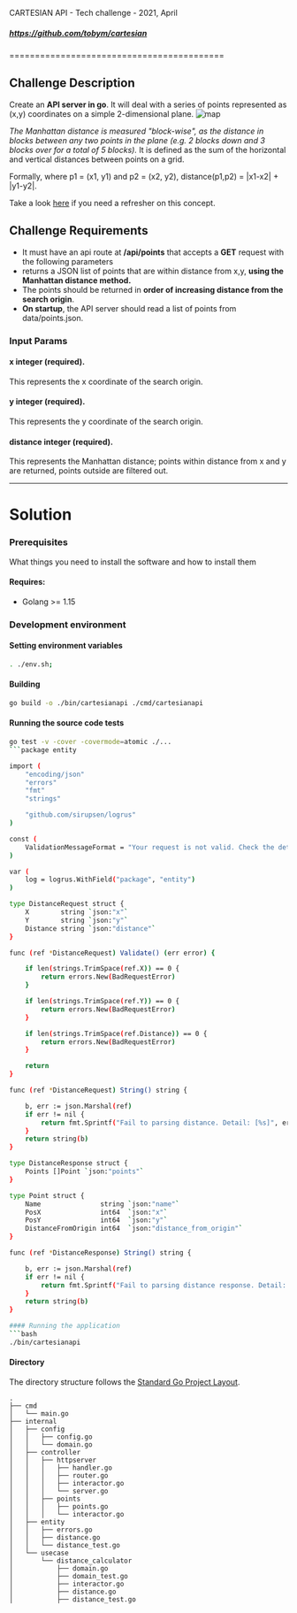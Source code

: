 CARTESIAN API - Tech challenge - 2021, April 
##### https://github.com/tobym/cartesian
==========================================
## Challenge Description
Create an **API server in go**. It will deal with a series of points represented as (x,y) coordinates on a simple 2-dimensional plane.
![map](https://www.101computing.net/wp/wp-content/uploads/taxicab-manhattan-grid-layout-paths.gif)

*The Manhattan distance is measured "block-wise", as the distance in blocks between any two points in the plane (e.g. 2 blocks down and 3 blocks over for a total of 5 blocks).* It is defined as the sum of the horizontal and vertical distances between points on a grid. 

Formally, where p1 = (x1, y1) and p2 = (x2, y2), distance(p1,p2) = |x1-x2| + |y1-y2|.

Take a look 
[here](http://en.wikipedia.org/wiki/Cartesian_coordinate_system)  if you need a refresher on this concept.

## Challenge Requirements
- It must have an api route at **/api/points** that accepts a **GET** request with the following parameters 
- returns a JSON list of points that are within distance from x,y, **using the Manhattan distance method.** 
- The points should be returned in **order of increasing distance from the search origin**.
- **On startup**, the API server should read a list of points from data/points.json.

### Input Params
#### **x integer** (required). 
This represents the x coordinate of the search origin.
#### **y integer** (required). 
This represents the y coordinate of the search origin.
#### **distance integer** (required). 
This represents the Manhattan distance; points within distance from x and y are returned, points outside are filtered out.

__________
# Solution
### Prerequisites
What things you need to install the software and how to install them
#### Requires:
- Golang >= 1.15

### Development environment
#### Setting environment variables
```bash
. ./env.sh;
```

#### Building
```bash
go build -o ./bin/cartesianapi ./cmd/cartesianapi
```
#### Running the source code tests
```bash
go test -v -cover -covermode=atomic ./...
```package entity

import (
	"encoding/json"
	"errors"
	"fmt"
	"strings"

	"github.com/sirupsen/logrus"
)

const (
	ValidationMessageFormat = "Your request is not valid. Check the details."
)

var (
	log = logrus.WithField("package", "entity")
)

type DistanceRequest struct {
	X        string `json:"x"`
	Y        string `json:"y"`
	Distance string `json:"distance"`
}

func (ref *DistanceRequest) Validate() (err error) {

	if len(strings.TrimSpace(ref.X)) == 0 {
		return errors.New(BadRequestError)
	}

	if len(strings.TrimSpace(ref.Y)) == 0 {
		return errors.New(BadRequestError)
	}

	if len(strings.TrimSpace(ref.Distance)) == 0 {
		return errors.New(BadRequestError)
	}

	return
}

func (ref *DistanceRequest) String() string {

	b, err := json.Marshal(ref)
	if err != nil {
		return fmt.Sprintf("Fail to parsing distance. Detail: [%s]", err)
	}
	return string(b)
}

type DistanceResponse struct {
	Points []Point `json:"points"`
}

type Point struct {
	Name               string `json:"name"`
	PosX               int64  `json:"x"`
	PosY               int64  `json:"y"`
	DistanceFromOrigin int64  `json:"distance_from_origin"`
}

func (ref *DistanceResponse) String() string {

	b, err := json.Marshal(ref)
	if err != nil {
		return fmt.Sprintf("Fail to parsing distance response. Detail: [%s]", err)
	}
	return string(b)
}

#### Running the application
```bash
./bin/cartesianapi
```

#### Directory
The directory structure follows the [Standard Go Project Layout](https://github.com/golang-standards/project-layout).
```
.
├── cmd
│   └── main.go
├── internal
│   ├── config
│   │   ├── config.go
│   │   └── domain.go
│   ├── controller
│   │   ├── httpserver
│   │   │   ├── handler.go
│   │   │   ├── router.go
│   │   │   ├── interactor.go
│   │   │   └── server.go
│   │   ├── points
│   │   │   ├── points.go
│   │   │   └── interactor.go
│   ├── entity
│   │   ├── errors.go
│   │   ├── distance.go
│   │   └── distance_test.go
│   └── usecase
│       └── distance_calculator
│           ├── domain.go
│           ├── domain_test.go
│           ├── interactor.go
│           ├── distance.go
│           ├── distance_test.go
```

